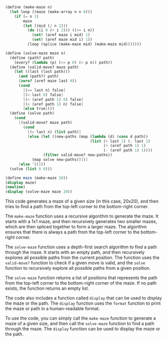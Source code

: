 ```scheme
(define (make-maze n)
  (let loop ((maze (make-array n n 0)))
    (if (= n 1)
        maze
        (let ((mid (/ n 2)))
          (do ((i 0 (+ i 2))) ((>= i n))
            (set! (aref maze i mid) 1)
            (set! (aref maze mid i) 1))
          (loop (splice (make-maze mid) (make-maze mid)))))))

(define (solve-maze maze n)
  (define (path? path)
    (every? (lambda (p) (>= p 0) (< p n)) path))
  (define (valid-move? maze path)
    (let ((last (last path)))
      (and (path?) path)
      (zero? (aref maze last 0))
      (cond
        [(>= last n) false]
        [(< last 0) false]
        [(< (aref path 1) 0) false]
        [(< (aref path 1) n) false]
        [else true])))
  (define (solve path)
    (cond
      [(valid-move? maze path)
        (cond
          [(= last n) (list path)]
          [else (let ((new-paths (map (lambda (d) (cons d path))
                                      (list (+ last 1) (- last 1)
                                            (+ (aref path 1) 1)
                                            (- (aref path 1) 1))))
                 (filter valid-move? new-paths))
            (map solve new-paths))])]
      [else '()]))
  (solve (list 0 0)))

(define maze (make-maze 20))
(display maze)
(newline)
(display (solve-maze maze 20))
```

This code generates a maze of a given size (in this case, 20x20), and then tries to find a path from the top-left corner to the bottom-right corner.

The `make-maze` function uses a recursive algorithm to generate the maze. It starts with a 1x1 maze, and then recursively generates two smaller mazes, which are then spliced together to form a larger maze. The algorithm ensures that there is always a path from the top-left corner to the bottom-right corner.

The `solve-maze` function uses a depth-first search algorithm to find a path through the maze. It starts with an empty path, and then recursively explores all possible paths from the current position. The function uses the `valid-move?` function to check if a given move is valid, and the `solve` function to recursively explore all possible paths from a given position.

The `solve-maze` function returns a list of positions that represents the path from the top-left corner to the bottom-right corner of the maze. If no path exists, the function returns an empty list.

The code also includes a function called `display` that can be used to display the maze or the path. The `display` function uses the `format` function to print the maze or path in a human-readable format.

To use the code, you can simply call the `make-maze` function to generate a maze of a given size, and then call the `solve-maze` function to find a path through the maze. The `display` function can be used to display the maze or the path.